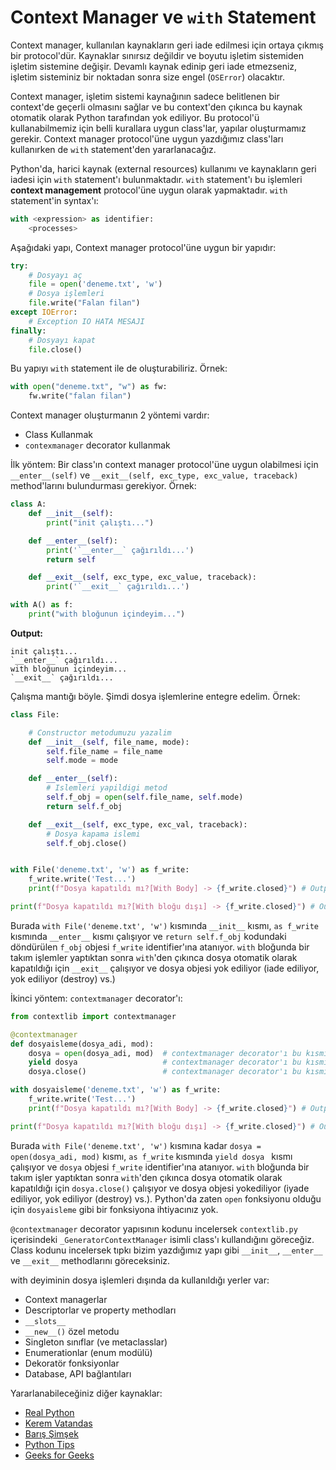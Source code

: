 # Context Manager ve `with` Statement
Context manager, kullanılan kaynakların geri iade edilmesi için ortaya çıkmış bir protocol'dür. Kaynaklar sınırsız değildir ve boyutu işletim sistemiden işletim sistemine değişir. Devamlı kaynak edinip geri iade etmezseniz, işletim sisteminiz bir noktadan sonra size engel (`OSError`) olacaktır.

Context manager, işletim sistemi kaynağının sadece belitlenen bir context'de geçerli olmasını sağlar ve bu context'den çıkınca bu kaynak otomatik olarak Python tarafından yok ediliyor. Bu protocol'ü kullanabilmemiz için belli kurallara uygun class'lar, yapılar oluşturmamız gerekir. Context manager protocol'üne uygun yazdığımız class'ları kullanırken de `with` statement'den yararlanacağız.

Python'da, harici kaynak (external resources) kullanımı ve kaynakların geri iadesi için `with` statement'ı bulunmaktadır. `with` statement'ı bu işlemleri **context management** protocol'üne uygun olarak yapmaktadır. `with` statement'in syntax'ı:
```py
with <expression> as identifier:
    <processes>
```

Aşağıdaki yapı, Context manager protocol'üne uygun bir yapıdır:
```py
try:
    # Dosyayı aç
    file = open('deneme.txt', 'w')
    # Dosya işlemleri
    file.write("Falan filan")
except IOError:
    # Exception IO HATA MESAJI
finally:
    # Dosyayı kapat
    file.close()
```
Bu yapıyı `with` statement ile de oluşturabiliriz. Örnek:
```py
with open("deneme.txt", "w") as fw:
    fw.write("falan filan")
```

Context manager oluşturmanın 2 yöntemi vardır:
- Class Kullanmak
- `contexmanager` decorator kullanmak

İlk yöntem: Bir class'ın context manager protocol'üne uygun olabilmesi için `__enter__(self)` ve `__exit__(self, exc_type, exc_value, traceback)` method'larını bulundurması gerekiyor. Örnek:
```py
class A:
    def __init__(self):
        print("init çalıştı...")

    def __enter__(self):
        print('`__enter__` çağırıldı...')
        return self

    def __exit__(self, exc_type, exc_value, traceback):
        print('`__exit__` çağırıldı...')

with A() as f:
    print("with bloğunun içindeyim...")
```
**Output:**
```
init çalıştı...
`__enter__` çağırıldı...  
with bloğunun içindeyim...
`__exit__` çağırıldı...
```
Çalışma mantığı böyle. Şimdi dosya işlemlerine entegre edelim. Örnek:
```py
class File:

    # Constructor metodumuzu yazalim
    def __init__(self, file_name, mode):
        self.file_name = file_name
        self.mode = mode

    def __enter__(self):
        # Islemleri yapildigi metod
        self.f_obj = open(self.file_name, self.mode)
        return self.f_obj

    def __exit__(self, exc_type, exc_val, traceback):
        # Dosya kapama islemi
        self.f_obj.close()


with File('deneme.txt', 'w') as f_write:
    f_write.write('Test...')
    print(f"Dosya kapatıldı mı?[With Body] -> {f_write.closed}") # Output: Dosya Kapatildi mi?[With Body] -> False

print(f"Dosya kapatıldı mı?[With bloğu dışı] -> {f_write.closed}") # Output: Dosya kapatıldı mı?[With bloğu dışı] -> True
```
Burada `with File('deneme.txt', 'w')` kısmında `__init__` kısmı, `as f_write` kısmında `__enter__` kısmı çalışıyor ve `return self.f_obj` kodundaki döndürülen `f_obj` objesi `f_write` identifier'ına atanıyor. `with` bloğunda bir takım işlemler yaptıktan sonra `with`'den çıkınca dosya otomatik olarak kapatıldığı için `__exit__` çalışıyor ve dosya objesi yok ediliyor (iade ediliyor, yok ediliyor (destroy) vs.)

İkinci yöntem: `contextmanager` decorator'ı:
```py
from contextlib import contextmanager

@contextmanager
def dosyaisleme(dosya_adi, mod):
    dosya = open(dosya_adi, mod)  # contextmanager decorator'ı bu kısmı __init__ işleminde kullanır
    yield dosya                   # contextmanager decorator'ı bu kısmı __enter__ işleminde kullanır
    dosya.close()                 # contextmanager decorator'ı bu kısmı __exit__ işleminde kullanır

with dosyaisleme('deneme.txt', 'w') as f_write:
    f_write.write('Test...')
    print(f"Dosya kapatıldı mı?[With Body] -> {f_write.closed}") # Output: Dosya kapatıldı mı?[With Body] -> False

print(f"Dosya kapatıldı mı?[With bloğu dışı] -> {f_write.closed}") # Output: Dosya kapatıldı mı?[With bloğu dışı] -> True
```
Burada `with File('deneme.txt', 'w')` kısmına kadar `dosya = open(dosya_adi, mod)` kısmı, `as f_write` kısmında `yield dosya ` kısmı çalışıyor ve `dosya` objesi `f_write` identifier'ına atanıyor. `with` bloğunda bir takım işler yaptıktan sonra `with`'den çıkınca dosya otomatik olarak kapatıldığı için `dosya.close()` çalışıyor ve dosya objesi yokediliyor (iyade ediliyor, yok ediliyor (destroy) vs.). Python'da zaten `open` fonksiyonu olduğu için `dosyaisleme` gibi bir fonksiyona ihtiyacınız yok.

`@contextmanager` decorator yapısının kodunu incelersek `contextlib.py` içerisindeki `_GeneratorContextManager` isimli class'ı kullandığını göreceğiz. Class kodunu incelersek tıpkı bizim yazdığımız yapı gibi `__init__`, `__enter__` ve `__exit__` methodlarını göreceksiniz.

with deyiminin dosya işlemleri dışında da kullanıldığı yerler var:
- Context managerlar
- Descriptorlar ve property methodları
- `__slots__`
- `__new__()` özel metodu
- Singleton sınıflar (ve metaclasslar)
- Enumerationlar (enum modülü)
- Dekoratör fonksiyonlar
- Database, API bağlantıları

Yararlanabileceğiniz diğer kaynaklar:
- [Real Python](https://realpython.com/python-with-statement/)
- [Kerem Vatandas](https://medium.com/bilişim-hareketi/python-context-manager-159facf118bb)
- [Barış Şimşek](https://www.youtube.com/watch?v=XcY4jDj4VkE)
- [Python Tips](https://book.pythontips.com/en/latest/context_managers.html)
- [Geeks for Geeks](https://www.geeksforgeeks.org/with-statement-in-python/)